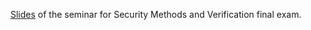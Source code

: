 [Slides](https://github.com/laurab1/A-Process-Algebra-for-Quantum-Processes/blob/master/Presentazione_SMV.pdf) of the seminar for Security Methods and Verification final exam.
